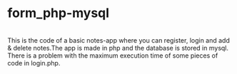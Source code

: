 # form_php-mysql
<br>
This is the code of a basic notes-app where you can register, login and add & delete notes.The app is made in php and the database is stored in mysql. There is a problem with the maximum execution time of some pieces of code in login.php.

